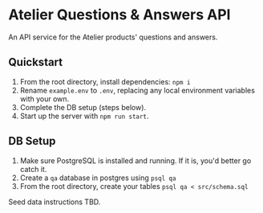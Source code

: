 # Atelier Questions & Answers API

An API service for the Atelier products' questions and answers.

## Quickstart

1. From the root directory, install dependencies: `npm i`
2. Rename `example.env` to `.env`, replacing any local environment variables with your own.
3. Complete the DB setup (steps below).
4. Start up the server with `npm run start`.

## DB Setup

1. Make sure PostgreSQL is installed and running. If it is, you'd better go catch it.
2. Create a `qa` database in postgres using `psql qa`
3. From the root directory, create your tables `psql qa < src/schema.sql`

Seed data instructions TBD.